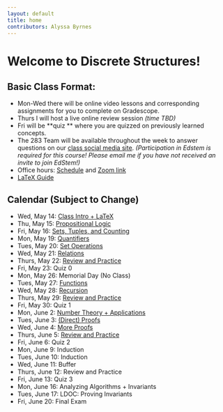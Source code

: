 ```yaml
---
layout: default
title: home
contributors: Alyssa Byrnes
---
```


# Welcome to Discrete Structures!

## Basic Class Format:
* Mon-Wed there will be online video lessons and corresponding assignments for you to complete on Gradescope. 
* Thurs I will host a live online review session *(time TBD)*
* Fri will be **quiz ** where you are quizzed on previously learned concepts.
* The 283 Team will be available throughout the week to answer questions on our [class social media site](https://edstem.org/). *(Participation in Edstem is required for this course! Please email me if you have not received an invite to join EdStem!)*
* Office hours: [Schedule](/comp283/calendar/office-hours.html) and [Zoom link](https://unc.zoom.us/j/91317370256?pwd=w9HGqP30NCexoSiqKRsr6IAkggbOd4.1) 
* [LaTeX Guide](/calendar/latex-guide.md)

## Calendar (Subject to Change)

* Wed, May 14: [Class Intro + LaTeX](/comp283/calendar/day-0.html)
* Thu, May 15: [Propositional Logic](/calendar/propositional-logic.md)
* Fri, May 16: [Sets, Tuples, and Counting](/calendar/sets-tuples-and-counting.md) 
* Mon, May 19: [Quantifiers](/calendar/quantifiers.md)
* Tues, May 20: [Set Operations](/calendar/set-operations.md)
* Wed, May 21: [Relations](/calendar/relations.md)
* Thurs, May 22: [Review and Practice](calendar/practice-0.md)
* Fri, May 23: Quiz 0
* Mon, May 26: Memorial Day  (No Class)
* Tues, May 27: [Functions](/calendar/functions.md)
* Wed, May 28: [Recursion](/calendar/recursion.md)
* Thurs, May 29: [Review and Practice](/calendar/practice-1.md)
* Fri, May 30: Quiz 1
* Mon, June 2: [Number Theory + Applications](/calendar/number-theory.md)
* Tues, June 3: [(Direct) Proofs](/calendar/proofs.md)
* Wed, June 4: [More Proofs](/calendar/proofs-continued.md)
* Thurs, June 5: [Review and Practice](/calendar/practice-2.md)
* Fri, June 6: Quiz 2
* Mon, June 9: Induction
* Tues, June 10: Induction
* Wed, June 11: Buffer 
* Thurs, June 12: Review and Practice
* Fri, June 13: Quiz 3
* Mon, June 16: Analyzing Algorithms + Invariants
* Tues, June 17: LDOC: Proving Invariants
* Fri, June 20: Final Exam

<!-- * Wed, May 17: [LaTeX + Pseudocode](/calendar/latex-and-pseudocode.md)
* Thu, May 18: [Propositional Logic](/calendar/propositional-logic.md)
* Fri, May 19: [Practice and Review (11 am)](/calendar/practice-and-review-0.md)
* Mon, May 22: [Sets, Tuples, and Counting](/calendar/sets-tuples-and-counting.md)
* Tue, May 23: [Quantifiers](/calendar/quantifiers.md)
* Wed, May 24: [Set Operations](/calendar/set-operations.md)
* Thu, May 25: [Practice and Review](/calendar/practice-and-review-1.md)
* Fri, May 26: Quiz 0 
* Tue, May 30: [Relations](/calendar/relations.md)
* Wed, May 31: [Functions](/calendar/functions.md)
* Thu, June 01: [Practice and Review (9:30 am)](/calendar/practice-and-review-2.md)
* Fri, June 02: Quiz 1
* Mon, June 05: [Number Theory and Applications](/calendar/number-theory.md)
* Tue, June 06: [Proofs](/calendar/proofs.md)
* Wed, June 07: [Proofs Continued](/calendar/proofs-continued.md)
* Thu, June 08: [Practice and Review (9:30 am)](/calendar/practice-and-review-3.md)
* Fri, June 09: Quiz 2
* Mon, June 12: [Recursion](/calendar/recursion.md)
* Tue, June 13: [Induction](/calendar/induction.md)
* Wed, June 14: [Analyzing Algorithms + Invariants](/calendar/analyzing-algorithms-and-invariants.md)
* Thu, June 15: [Proving Invariants](/calendar/proving-invariants.md)
* Fri, June 16: [Practice and Review (9:30 am)](/calendar/practice-and-review-4.md)
* Mon, June 19: *Holi (Juneteenth), so no office hours!*
* Tue, June 20: [Practice and Review (9:30 am)](/calendar/practice-and-review-5.md)
* ***Fri., June 23: FINAL EXAM*** -->